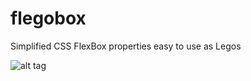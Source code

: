 # flegobox
Simplified CSS FlexBox properties easy to use as Legos

![alt tag](https://www.octobot.io/img/flegobox/1.png)
